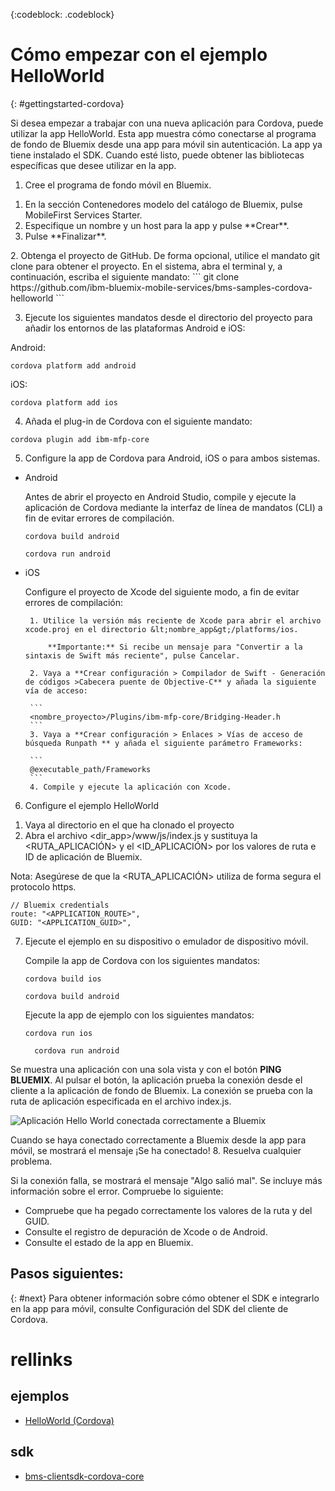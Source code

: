 <!-- Attribute definitions -->
{:codeblock: .codeblock}

# Cómo empezar con el ejemplo HelloWorld
{: #gettingstarted-cordova}

Si desea empezar a trabajar con una nueva aplicación para Cordova, puede utilizar la app HelloWorld. Esta app muestra cómo conectarse al programa de fondo de Bluemix desde una app para móvil sin autenticación. La app ya tiene instalado el SDK. Cuando esté listo, puede obtener las bibliotecas específicas que desee utilizar en la app.

1. Cree el programa de fondo móvil en Bluemix.
<ol>
	<li>En la sección Contenedores modelo del catálogo de Bluemix, pulse MobileFirst Services Starter.</li>
    	<li>Especifique un nombre y un host para la app y pulse **Crear**.</li>
    	<li>Pulse **Finalizar**. </li>
</ol>
2. Obtenga el proyecto de GitHub. De forma opcional, utilice el mandato git clone para obtener el proyecto. En el sistema, abra el terminal y, a continuación, escriba el siguiente mandato:
```
git clone https://github.com/ibm-bluemix-mobile-services/bms-samples-cordova-helloworld
```

3. Ejecute los siguientes mandatos desde el directorio del proyecto para añadir los entornos de las plataformas Android e iOS:

Android:
```
cordova platform add android
```

iOS:
```
cordova platform add ios
```

4. Añada el plug-in de Cordova con el siguiente mandato:
```
cordova plugin add ibm-mfp-core
```

5. Configure la app de Cordova para Android, iOS o para ambos sistemas.

 * Android

	 Antes de abrir el proyecto en Android Studio, compile y ejecute la aplicación de Cordova mediante la interfaz de línea de mandatos (CLI) a fin de evitar errores de compilación.

	 ```
	 cordova build android
	 ```

	 ```
	 cordova run android
	 ```

 * iOS

	 Configure el proyecto de Xcode del siguiente modo, a fin de evitar errores de compilación:

	    1. Utilice la versión más reciente de Xcode para abrir el archivo xcode.proj en el directorio &lt;nombre_app&gt;/platforms/ios.

			**Importante:** Si recibe un mensaje para "Convertir a la sintaxis de Swift más reciente", pulse Cancelar.

		2. Vaya a **Crear configuración > Compilador de Swift - Generación de códigos >Cabecera puente de Objective-C** y añada la siguiente vía de acceso:

		```
		<nombre_proyecto>/Plugins/ibm-mfp-core/Bridging-Header.h
		```
		3. Vaya a **Crear configuración > Enlaces > Vías de acceso de búsqueda Runpath ** y añada el siguiente parámetro Frameworks:

		```
		@executable_path/Frameworks
		```
		4. Compile y ejecute la aplicación con Xcode.

6. Configure el ejemplo HelloWorld
<ol>
	<li>Vaya al directorio en el que ha clonado el proyecto</li>
	<li>Abra el archivo &lt;dir_app&gt;/www/js/index.js y sustituya la &lt;RUTA_APLICACIÓN&gt; y el &lt;ID_APLICACIÓN&gt; por los valores de ruta e ID de aplicación de Bluemix.</li>
</ol>

Nota: Asegúrese de que la &lt;RUTA_APLICACIÓN&gt; utiliza de forma segura el protocolo https.

```
// Bluemix credentials
route: "<APPLICATION_ROUTE>",
GUID: "<APPLICATION_GUID>",
```

7. Ejecute el ejemplo en su dispositivo o emulador de dispositivo móvil.

   Compile la app de Cordova con los siguientes mandatos:
	 ```
	 cordova build ios
	 ```
	 ```
	 cordova build android
	 ```

   Ejecute la app de ejemplo con los siguientes mandatos:
	 ```
	 cordova run ios
	 ```
   ```
	 cordova run android
	 ```


Se muestra una aplicación con una sola vista y con el botón **PING BLUEMIX**. Al pulsar el botón, la aplicación prueba la conexión desde el cliente a la aplicación de fondo de Bluemix. La conexión se prueba con la ruta de aplicación especificada en el archivo index.js.


![Aplicación Hello World conectada correctamente a Bluemix](images/yayconnected.jpg "Figura 1. Aplicación Hello World conectada correctamente a Bluemix")

Cuando se haya conectado correctamente a Bluemix desde la app para móvil, se mostrará el mensaje ¡Se ha conectado!
8. Resuelva cualquier problema.


<!--![Hello World application not connected to Bluemix](images/bummer_android.jpg "Figure 2. Hello World application not connected to Bluemix")-->

Si la conexión falla, se mostrará el mensaje "Algo salió mal". Se incluye más información sobre el error.
Compruebe lo siguiente:
 * Compruebe que ha pegado correctamente los valores de la ruta y del GUID.
 * Consulte el registro de depuración de Xcode o de Android.
 * Consulte el estado de la app en Bluemix.

## Pasos siguientes:
{: #next}
Para obtener información sobre cómo obtener el SDK e integrarlo en la app para móvil, consulte Configuración del SDK del cliente de Cordova.

# rellinks

## ejemplos
   * [HelloWorld (Cordova)](https://github.com/ibm-bluemix-mobile-services/bms-samples-cordova-helloworld)

## sdk
   * [bms-clientsdk-cordova-core](https://github.com/ibm-bluemix-mobile-services/bms-clientsdk-cordova-plugin-core)

<!--## api
   * [Core API](https://www.{DomainName}/docs/api/content/api/mobilefirst/cordova/core-api-doc/overview-summary.html)
-->
